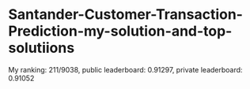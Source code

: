 # Santander-Customer-Transaction-Prediction-my-solution-and-top-solutiions

My ranking: 211/9038, public leaderboard: 0.91297, private leaderboard: 0.91052

